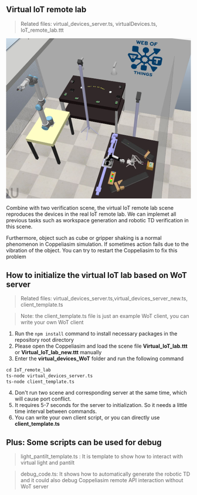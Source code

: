 ## Virtual IoT remote lab  

>Related files: virtual_devices_server.ts, virtualDevices.ts, IoT_remote_lab.ttt  

<img src="../Picture folder/IoT remote lab.JPG" width="600">

Combine with two verification scene, the virtual IoT remote lab scene reproduces the devices in the real IoT remote lab. We can implemet all previous tasks such as workspace generation and robotic TD verification in this scene. 

Furthermore, object such as cube or gripper shaking is a normal phenomenon in Coppeliasim simulation. If sometimes action fails due to the vibration of the object. You can try to restart the Coppeliasim to fix this problem

## How to initialize the virtual IoT lab based on WoT server

>Related files: virtual_devices_server.ts,virtual_devices_server_new.ts, client_template.ts

>Note: the client_template.ts file is just an example WoT client, you can write your own WoT client

1. Run the ```npm install``` command to install necessary packages in the repository root directory
2. Please open the Coppeliasim and load the scene file **Virtual_IoT_lab.ttt** or **Virtual_IoT_lab_new.ttt** manually
3. Enter the **virtual_devices_WoT** folder and run the following command

```
cd IoT_remote_lab
ts-node virtual_devices_server.ts
ts-node client_template.ts
```

4. Don't run two scene and corresponding server at the same time, which will cause port conflict.
5. It requires 5-7 seconds for the server to initialization. So it needs a little time interval between commands.
6. You can write your own client script, or you can directly use **client_template.ts** 

## Plus: Some scripts can be used for debug

>light_pantilt_template.ts : It is template to show how to interact with virtual light and pantilt

>debug_code.ts: It shows how to automatically generate the robotic TD and it could also debug Coppeliasim remote API interaction without WoT server